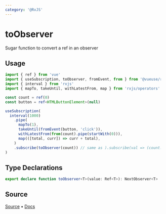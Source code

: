 ```yaml
---
category: '@RxJS'
---
```


# toObserver

Sugar function to convert a ref in an observer

## Usage

```ts
import { ref } from 'vue'
import { useSubscription, toObserver, fromEvent, from } from '@vueuse/rxjs'
import { interval } from 'rxjs'
import { mapTo, takeUntil, withLatestFrom, map } from 'rxjs/operators'

const count = ref(0)
const button = ref<HTMLButtonElement>(null)

useSubscription(
  interval(1000)
    .pipe(
      mapTo(1),
      takeUntil(fromEvent(button, 'click')),
      withLatestFrom(from(count).pipe(startWith(0))),
      map(([total, curr]) => curr + total),
    )
    .subscribe(toObserver(count)) // same as ).subscribe(val => (count.value = val))
)
```


<!--FOOTER_STARTS-->
## Type Declarations

```typescript
export declare function toObserver<T>(value: Ref<T>): NextObserver<T>
```

## Source

[Source](https://github.com/vueuse/vueuse/blob/main/packages/rxjs/toObserver/index.ts) • [Docs](https://github.com/vueuse/vueuse/blob/main/packages/rxjs/toObserver/index.md)


<!--FOOTER_ENDS-->
